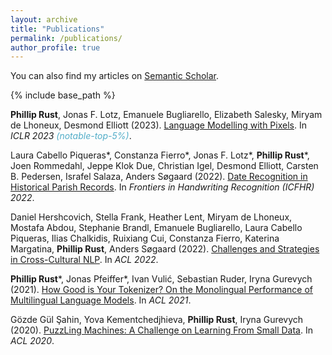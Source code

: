 ```yaml
---
layout: archive
title: "Publications"
permalink: /publications/
author_profile: true
---
```


You can also find my articles on <a href="https://www.semanticscholar.org/author/Phillip-Rust/1660797358">Semantic Scholar</a>.

{% include base_path %}

<p><b>Phillip Rust</b>, Jonas F. Lotz, Emanuele Bugliarello, Elizabeth Salesky, Miryam de Lhoneux, Desmond Elliott (2023). <a href="https://openreview.net/forum?id=FkSp8VW8RjH">Language Modelling with Pixels</a>. In <i>ICLR 2023 <span style="color: #52adc8">(notable-top-5%)</span></i>.</p>

<p>Laura Cabello Piqueras*, Constanza Fierro*, Jonas F. Lotz*, <b>Phillip Rust</b>*, Joen Rommedahl, Jeppe Klok Due, Christian Igel, Desmond Elliott, Carsten B. Pedersen, Israfel Salaza, Anders Søgaard (2022). <a href="https://link.springer.com/chapter/10.1007/978-3-031-21648-0_4">Date Recognition in Historical Parish Records</a>. In <i>Frontiers in Handwriting Recognition (ICFHR) 2022</i>.</p>

<p>Daniel Hershcovich, Stella Frank, Heather Lent, Miryam de Lhoneux, Mostafa Abdou, Stephanie Brandl, Emanuele Bugliarello, Laura Cabello Piqueras, Ilias Chalkidis, Ruixiang Cui, Constanza Fierro, Katerina Margatina, <b>Phillip Rust</b>, Anders Søgaard (2022). <a href="https://arxiv.org/abs/2203.10020">Challenges and Strategies in Cross-Cultural NLP</a>. In <i>ACL 2022</i>.</p>

<p><b>Phillip Rust</b>*, Jonas Pfeiffer*, Ivan Vulić, Sebastian Ruder, Iryna Gurevych (2021). <a href="https://aclanthology.org/2021.acl-long.243/">How Good is Your Tokenizer? On the Monolingual Performance of Multilingual Language Models</a>. In <i>ACL 2021</i>.<p>

<p>Gözde Gül Şahin, Yova Kementchedjhieva, <b>Phillip Rust</b>, Iryna Gurevych (2020). <a href="https://aclanthology.org/2020.acl-main.115/">PuzzLing Machines: A Challenge on Learning From Small Data</a>. In <i>ACL 2020</i>.</p>
